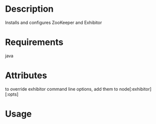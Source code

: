Description
===========
Installs and configures ZooKeeper and Exhibitor

Requirements
============
java

Attributes
==========
to override exhibitor command line options, add them to node[:exhibitor][:opts]

Usage
=====

